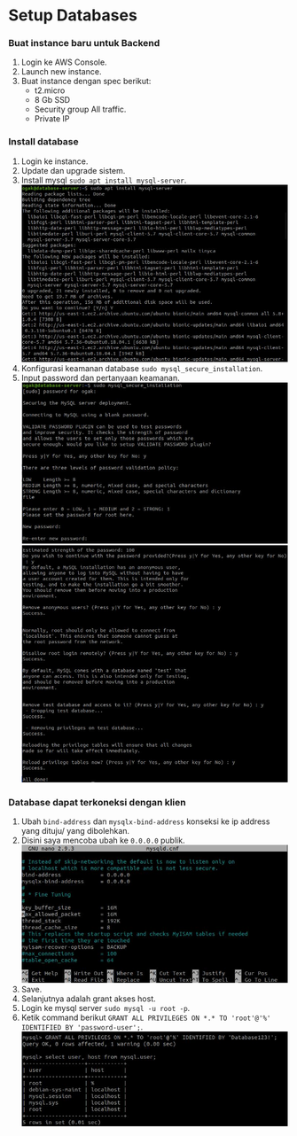# Setup Databases


### Buat instance baru untuk Backend ###
1. Login ke AWS Console.
2. Launch new instance.
3. Buat instance dengan spec berikut:
   - t2.micro
   - 8 Gb SSD
   - Security group All traffic.
   - Private IP

### Install database ###
1. Login ke instance.
2. Update dan upgrade sistem.
3. Install mysql ``sudo apt install mysql-server``.
![Setup database](screenshot/gambar0.jpg)
4. Konfigurasi keamanan database ``sudo mysql_secure_installation``.
5. Input password dan pertanyaan keamanan.
![Setup database](screenshot/gambar1a.jpg) <br />
![Setup database](screenshot/gambar1b.jpg) <br />

### Database dapat terkoneksi dengan klien ###
1. Ubah ``bind-address`` dan ``mysqlx-bind-address`` konseksi ke ip address yang dituju/ yang dibolehkan.
2. Disini saya mencoba ubah ke ``0.0.0.0`` publik.
![Setup database](screenshot/gambar2.jpg) <br />
3. Save.
4. Selanjutnya adalah grant akses host.
5. Login ke mysql server ``sudo mysql -u root -p``.
6. Ketik command berikut ``GRANT ALL PRIVILEGES ON *.* TO 'root'@'%' IDENTIFIED BY 'password-user';``.
![Setup database](screenshot/gambar2a.jpg) <br />
